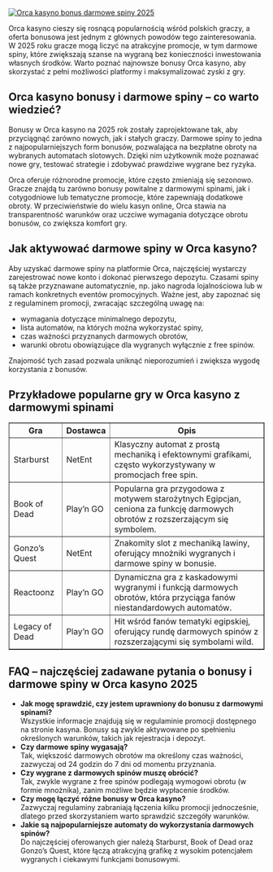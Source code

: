 [![Orca kasyno bonus darmowe spiny 2025](https://123-caf.pages.dev/gitsignup.png)](https://vrmoo.ru/Bt82HjjY)

<p>Orca kasyno cieszy się rosnącą popularnością wśród polskich graczy, a oferta bonusowa jest jednym z głównych powodów tego zainteresowania. W 2025 roku gracze mogą liczyć na atrakcyjne promocje, w tym darmowe spiny, które zwiększają szanse na wygraną bez konieczności inwestowania własnych środków. Warto poznać najnowsze bonusy Orca kasyno, aby skorzystać z pełni możliwości platformy i maksymalizować zyski z gry.</p>  <h2>Orca kasyno bonusy i darmowe spiny – co warto wiedzieć?</h2> <p>Bonusy w Orca kasyno na 2025 rok zostały zaprojektowane tak, aby przyciągnąć zarówno nowych, jak i stałych graczy. Darmowe spiny to jedna z najpopularniejszych form bonusów, pozwalająca na bezpłatne obroty na wybranych automatach slotowych. Dzięki nim użytkownik może poznawać nowe gry, testować strategie i zdobywać prawdziwe wygrane bez ryzyka.</p> <p>Orca oferuje różnorodne promocje, które często zmieniają się sezonowo. Gracze znajdą tu zarówno bonusy powitalne z darmowymi spinami, jak i cotygodniowe lub tematyczne promocje, które zapewniają dodatkowe obroty. W przeciwieństwie do wielu kasyn online, Orca stawia na transparentność warunków oraz uczciwe wymagania dotyczące obrotu bonusów, co zwiększa komfort gry.</p>  <h2>Jak aktywować darmowe spiny w Orca kasyno?</h2> <p>Aby uzyskać darmowe spiny na platformie Orca, najczęściej wystarczy zarejestrować nowe konto i dokonać pierwszego depozytu. Czasami spiny są także przyznawane automatycznie, np. jako nagroda lojalnościowa lub w ramach konkretnych eventów promocyjnych. Ważne jest, aby zapoznać się z regulaminem promocji, zwracając szczególną uwagę na:</p> <ul> <li>wymagania dotyczące minimalnego depozytu,</li> <li>lista automatów, na których można wykorzystać spiny,</li> <li>czas ważności przyznanych darmowych obrotów,</li> <li>warunki obrotu obowiązujące dla wygranych wyłącznie z free spinów.</li> </ul> <p>Znajomość tych zasad pozwala uniknąć nieporozumień i zwiększa wygodę korzystania z bonusów.</p>  <h2>Przykładowe popularne gry w Orca kasyno z darmowymi spinami</h2> <table border="1" cellpadding="10" cellspacing="0"> <thead> <tr> <th>Gra</th> <th>Dostawca</th> <th>Opis</th> </tr> </thead> <tbody> <tr> <td>Starburst</td> <td>NetEnt</td> <td>Klasyczny automat z prostą mechaniką i efektownymi grafikami, często wykorzystywany w promocjach free spin.</td> </tr> <tr> <td>Book of Dead</td> <td>Play’n GO</td> <td>Popularna gra przygodowa z motywem starożytnych Egipcjan, ceniona za funkcję darmowych obrotów z rozszerzającym się symbolem.</td> </tr> <tr> <td>Gonzo’s Quest</td> <td>NetEnt</td> <td>Znakomity slot z mechaniką lawiny, oferujący mnożniki wygranych i darmowe spiny w bonusie.</td> </tr> <tr> <td>Reactoonz</td> <td>Play’n GO</td> <td>Dynamiczna gra z kaskadowymi wygranymi i funkcją darmowych obrotów, która przyciąga fanów niestandardowych automatów.</td> </tr> <tr> <td>Legacy of Dead</td> <td>Play’n GO</td> <td>Hit wśród fanów tematyki egipskiej, oferujący rundę darmowych spinów z rozszerzającymi się symbolami wild.</td> </tr> </tbody> </table>  <h2>FAQ – najczęściej zadawane pytania o bonusy i darmowe spiny w Orca kasyno 2025</h2> <ul> <li><strong>Jak mogę sprawdzić, czy jestem uprawniony do bonusu z darmowymi spinami?</strong><br>Wszystkie informacje znajdują się w regulaminie promocji dostępnego na stronie kasyna. Bonusy są zwykle aktywowane po spełnieniu określonych warunków, takich jak rejestracja i depozyt.</li> <li><strong>Czy darmowe spiny wygasają?</strong><br>Tak, większość darmowych obrotów ma określony czas ważności, zazwyczaj od 24 godzin do 7 dni od momentu przyznania.</li> <li><strong>Czy wygrane z darmowych spinów muszę obrócić?</strong><br>Tak, zwykle wygrane z free spinów podlegają wymogowi obrotu (w formie mnożnika), zanim możliwe będzie wypłacenie środków.</li> <li><strong>Czy mogę łączyć różne bonusy w Orca kasyno?</strong><br>Zazwyczaj regulaminy zabraniają łączenia kilku promocji jednocześnie, dlatego przed skorzystaniem warto sprawdzić szczegóły warunków.</li> <li><strong>Jakie są najpopularniejsze automaty do wykorzystania darmowych spinów?</strong><br>Do najczęściej oferowanych gier należą Starburst, Book of Dead oraz Gonzo’s Quest, które łączą atrakcyjną grafikę z wysokim potencjałem wygranych i ciekawymi funkcjami bonusowymi.</li> </ul>